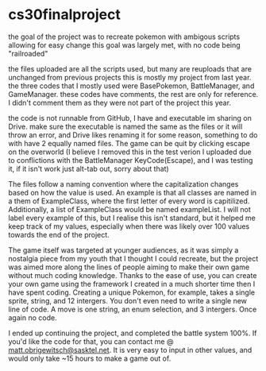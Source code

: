 # cs30finalproject

the goal of the project was to recreate pokemon with ambigous scripts allowing for easy change
this goal was largely met, with no code being "railroaded"

the files uploaded are all the scripts used, but many are reuploads that are unchanged from previous projects
this is mostly my project from last year.
the three codes that I mostly used were BasePokemon, BattleManager, and GameManager. 
these codes have comments, the rest are only for reference. I didn't comment them as they were not part of the project this year.

the code is not runnable from GitHub, I have and executable im sharing on Drive. 
make sure the executable is named the same as the files or it will throw an error, and Drive likes renaming it for some reason,
something to do with have 2 equally named files. The game can be quit by clicking escape on the overworld
(I believe I removed this in the test verion I uploaded due to conflictions with the BattleManager KeyCode(Escape), and I was testing it,
if it isn't work just alt-tab out, sorry about that)

The files follow a naming convention where the capitalization changes based on how the value is used. An example is that all classes are
named in a them of ExampleClass, where the first letter of every word is capitilized. Additionally, a list of ExampleClass would be named
exampleList. I will not label every example of this, but I realise this isn't standard, but it helped me keep track of my values, 
especially when there was likely over 100 values towards the end of the project.

The game itself was targeted at younger audiences, as it was simply a nostalgia piece from my youth that I thought I could recreate, but 
the project was aimed more along the lines of people aiming to make their own game without much coding knowledge. Thanks to the ease
of use, you can create your own game using the framework I created in a much shorter time then I have spent coding. Creating a unique 
Pokemon, for example, takes a single sprite, string, and 12 intergers. You don't even need to write a single new line of code. A move is
one string, an enum selection, and 3 intergers. Once again no code. 

I ended up continuing the project, and completed the battle system 100%. If you'd like the code for that, you can contact me @ matt.obrigewitsch@sasktel.net.
It is very easy to input in other values, and would only take ~15 hours to make a game out of.
